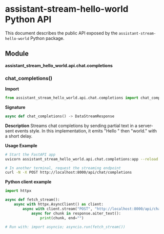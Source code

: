  # assistant-stream-hello-world Python API

 This document describes the public API exposed by the `assistant-stream-hello-world` Python package.

 ## Module
 **assistant_stream_hello_world.api.chat.completions**

 ### chat_completions()

 **Import**
 ```python
 from assistant_stream_hello_world.api.chat.completions import chat_completions
 ```

 **Signature**
 ```python
 async def chat_completions() -> DataStreamResponse
 ```

 **Description**
 Streams chat completions by sending partial text in a server-sent events style. In this implementation, it emits "Hello " then "world." with a short delay.

 **Usage Example**
 ```bash
 # Start the FastAPI app
 uvicorn assistant_stream_hello_world.api.chat.completions:app --reload

 # In another terminal, request the streaming endpoint
 curl -N -X POST http://localhost:8000/api/chat/completions
 ```

 **Python client example**
 ```python
 import httpx

 async def fetch_stream():
     async with httpx.AsyncClient() as client:
         async with client.stream("POST", "http://localhost:8000/api/chat/completions") as response:
             async for chunk in response.aiter_text():
                 print(chunk, end="")

 # Run with: import asyncio; asyncio.run(fetch_stream())
 ```